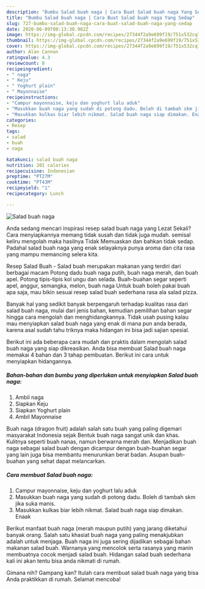 ```yaml
---
description: "Bumbu Salad buah naga | Cara Buat Salad buah naga Yang Sedap"
title: "Bumbu Salad buah naga | Cara Buat Salad buah naga Yang Sedap"
slug: 727-bumbu-salad-buah-naga-cara-buat-salad-buah-naga-yang-sedap
date: 2020-06-09T00:13:30.982Z
image: https://img-global.cpcdn.com/recipes/27344f2a9e699f19/751x532cq70/salad-buah-naga-foto-resep-utama.jpg
thumbnail: https://img-global.cpcdn.com/recipes/27344f2a9e699f19/751x532cq70/salad-buah-naga-foto-resep-utama.jpg
cover: https://img-global.cpcdn.com/recipes/27344f2a9e699f19/751x532cq70/salad-buah-naga-foto-resep-utama.jpg
author: Alan Cannon
ratingvalue: 4.3
reviewcount: 8
recipeingredient:
- " naga"
- " Keju"
- " Yoghurt plain"
- " Mayonnaise"
recipeinstructions:
- "Campur mayonnaise, keju dan yoghurt lalu aduk"
- "Masukkan buah naga yang sudah di potong dadu. Boleh di tambah skm jika suka manis."
- "Masukkan kulkas biar lebih nikmat. Salad buah naga siap dimakan. Enaak"
categories:
- Resep
tags:
- salad
- buah
- naga

katakunci: salad buah naga 
nutrition: 201 calories
recipecuisine: Indonesian
preptime: "PT27M"
cooktime: "PT43M"
recipeyield: "1"
recipecategory: Lunch

---
```



![Salad buah naga](https://img-global.cpcdn.com/recipes/27344f2a9e699f19/751x532cq70/salad-buah-naga-foto-resep-utama.jpg)

Anda sedang mencari inspirasi resep salad buah naga yang Lezat Sekali? Cara menyiapkannya memang tidak susah dan tidak juga mudah. semisal keliru mengolah maka hasilnya Tidak Memuaskan dan bahkan tidak sedap. Padahal salad buah naga yang enak selayaknya punya aroma dan cita rasa yang mampu memancing selera kita.

Resep Salad Buah - Salad buah merupakan makanan yang terdiri dari berbagai macam Potong dadu buah naga putih, buah naga merah, dan buah apel. Potong tipis-tipis kol ungu dan selada. Buah-buahan segar seperti apel, anggur, semangka, melon, buah naga Untuk buah boleh pakai buah apa saja, mau bikin sesuai resep salad buah sederhana rasa ala salad pizza.

Banyak hal yang sedikit banyak berpengaruh terhadap kualitas rasa dari salad buah naga, mulai dari jenis bahan, kemudian pemilihan bahan segar hingga cara mengolah dan menghidangkannya. Tidak usah pusing kalau mau menyiapkan salad buah naga yang enak di mana pun anda berada, karena asal sudah tahu triknya maka hidangan ini bisa jadi sajian spesial.


Berikut ini ada beberapa cara mudah dan praktis dalam mengolah salad buah naga yang siap dikreasikan. Anda bisa membuat Salad buah naga memakai 4 bahan dan 3 tahap pembuatan. Berikut ini cara untuk menyiapkan hidangannya.

<!--inarticleads1-->

##### Bahan-bahan dan bumbu yang diperlukan untuk menyiapkan Salad buah naga:

1. Ambil  naga
1. Siapkan  Keju
1. Siapkan  Yoghurt plain
1. Ambil  Mayonnaise


Buah naga (dragon fruit) adalah salah satu buah yang paling digemari masyarakat Indonesia sejak Bentuk buah naga sangat unik dan khas. Kulitnya seperti buah nanas, namun berwarna merah dan. Menjadikan buah naga sebagai salad buah dengan dicampur dengan buah-buahan segar yang lain juga bisa membantu menurunkan berat badan. Asupan buah-buahan yang sehat dapat melancarkan. 

<!--inarticleads2-->

##### Cara membuat Salad buah naga:

1. Campur mayonnaise, keju dan yoghurt lalu aduk
1. Masukkan buah naga yang sudah di potong dadu. Boleh di tambah skm jika suka manis.
1. Masukkan kulkas biar lebih nikmat. Salad buah naga siap dimakan. Enaak


Berikut manfaat buah naga (merah maupun putih) yang jarang diketahui banyak orang. Salah satu khasiat buah naga yang paling menakjubkan adalah untuk menjaga. Buah naga ini juga sering dijadikan sebagai bahan makanan salad buah. Warnanya yang mencolok serta rasanya yang manin membuatnya cocok menjadi salad buah. Hidangan salad buah sederhana kali ini akan tentu bisa anda nikmati di rumah. 

Gimana nih? Gampang kan? Itulah cara membuat salad buah naga yang bisa Anda praktikkan di rumah. Selamat mencoba!

